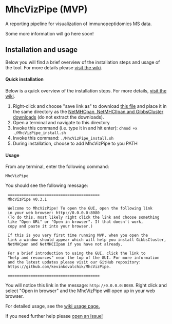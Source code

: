 # MhcVizPipe (MVP)
A reporting pipeline for visualization of immunopeptidomics MS data.

Some more information will go here soon!

## Installation and usage

Below you will find a brief overview of the installation steps and usage of the tool. For
more details please [visit the wiki](https://github.com/kevinkovalchik/MhcVizPipe/wiki).

#### Quick installation
Below is a quick overview of the installation steps. For more details, [visit the wiki](https://github.com/kevinkovalchik/MhcVizPipe/wiki).
1. Right-click and choose "save link as" to download 
[this file](https://github.com/kevinkovalchik/MhcVizPipe/raw/master/MhcVizPipe_install.sh) and place
it in the same directory as the 
[NetMHCpan, NetMHCIIpan and GibbsCluster downloads](https://github.com/kevinkovalchik/MhcVizPipe/wiki/Downloading-third-party-software)
(do not extract the downloads).
2. Open a terminal and navigate to this directory
3. Invoke this command (i.e. type it in and hit enter): `chmod +x ./MhcVizPipe_install.sh`
4. Invoke this command: `./MhcVizPipe_install.sh`
5. During installation, choose to add MhcVizPipe to you PATH

#### Usage
From any terminal, enter the following command:
```
MhcVizPipe
```
You should see the following message:

     ========================================
     MhcVizPipe v0.3.1

     Welcome to MhcVizPipe! To open the GUI, open the following link
     in your web browser: http://0.0.0.0:8080
     (To do this, most likely right click the link and choose something
     like "Open URL" or "Open in browser". If that doesn't work,
     copy and paste it into your browser.)

     If this is you very first time running MVP, when you open the 
     link a window should appear which will help you install GibbsCluster,
     NetMHCpan and NetMHCIIpan if you have not already.

     For a brief introduction to using the GUI, click the link to
     "help and resources" near the top of the GUI. For more information
     and the latest updates please visit our GitHub repository:
     https://github.com/kevinkovalchik/MhcVizPipe.

     ========================================
You will notice this link in the message: `http://0.0.0.0:8080`. Right click and select "Open in browser" and
the MhcVizPipe will open up in your web browser.

For detailed usage, see the [wiki usage page.](https://github.com/kevinkovalchik/MhcVizPipe/wiki/Usage)

If you need further help please [open an issue!](https://github.com/kevinkovalchik/MhcVizPipe/issues)